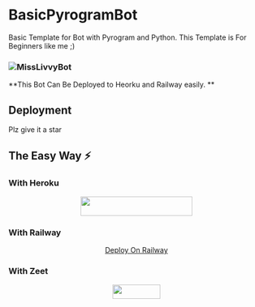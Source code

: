# BasicPyrogramBot
Basic Template for Bot with Pyrogram and Python. This Template is For Beginners like me ;) 

### ![MissLivvyBot](https://telegra.ph/file/62481e4230d8a5c438840.jpg)

**This Bot Can Be Deployed to Heorku and Railway easily. **

## Deployment
Plz give it a star

## The Easy Way ⚡️
### With Heroku
<p align="center"><a href="https://heroku.com/deploy?template=https://github.com/exploiterxD/BasicPyrogramBot"> <img src="https://img.shields.io/badge/Deploy%20To%20Heroku-black?style=for-the-badge&logo=heroku" width="220" height="38.45"/></a></p>

### With Railway

<p align="center"><a href="https://railway.app/new/template?template=https://github.com/exploiterxD/BasicPyrogramBot&envs=BOT_TOKEN,API_ID,API_HASH">Deploy On Railway</a></p>


### With Zeet
<p align="center"><a href="https://zeet.co/new/template/exploiterxD/BasicPyrogramBot"><img src="https://user-images.githubusercontent.com/77770753/119371372-fe917900-bcd3-11eb-8db5-f5e8063cdd1c.jpg" width="94" height="28"></a></p>
